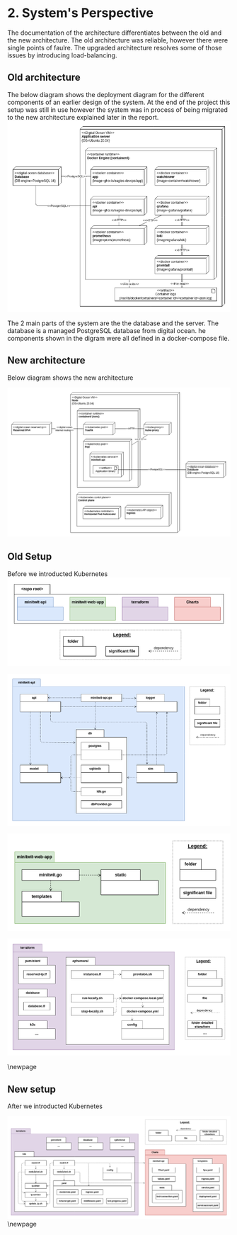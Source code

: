 # 2. System's Perspective
The documentation of the architecture differentiates between the old and the new architecture. The old architecture was reliable, however there were single points of faulre. The upgraded architecture resolves some of those issues by introducing load-balancing. 

## Old architecture
The below diagram shows the deployment diagram for the different components of an earlier design of the system. At the end of the project this setup was still in use however the system was in process of being migrated to the new architecture explained later in the report.
![Deployment View: Old architecture](diagrams/deployment-view-old.drawio.png)  

The 2 main parts of the system are the the database and the server. The database is a managed PostgreSQL  database from digital ocean. he components shown in the digram were all defined in a docker-compose file.


## New architecture
Below diagram shows the new architecture

![Deployment View: New architecture](diagrams/deployment-view-new.drawio.png)

## Old Setup
Before we introducted Kubernetes  
![Module View: Repo overview](diagrams/module-view--overview.drawio.png)  


![Module View: API](diagrams/module-view--minitwit-api.drawio.png)  


![Module View: Web App](diagrams/module-view--minitwit-web-app.drawio.png)  


![Module View: Terraform old](diagrams/module-view--terraform.drawio.png)  

\newpage
## New setup
After we introducted Kubernetes  

![Module View: Terraform new K3S](diagrams/module-view--terraform-and-charts.drawio.png)
\newpage
